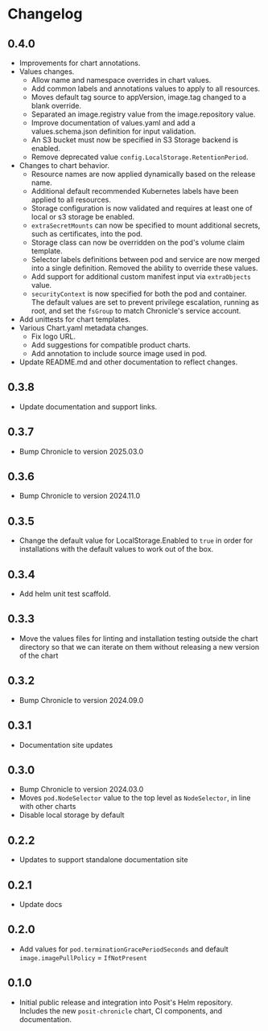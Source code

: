 # Changelog

## 0.4.0

- Improvements for chart annotations.
- Values changes.
  - Allow name and namespace overrides in chart values.
  - Add common labels and annotations values to apply to all resources.
  - Moves default tag source to appVersion, image.tag changed to a blank override.
  - Separated an image.registry value from the image.repository value.
  - Improve documentation of values.yaml and add a values.schema.json definition for input validation.
  - An S3 bucket must now be specified in S3 Storage backend is enabled.
  - Remove deprecated value `config.LocalStorage.RetentionPeriod`.
- Changes to chart behavior.
  - Resource names are now applied dynamically based on the release name.
  - Additional default recommended Kubernetes labels have been applied to all resources.
  - Storage configuration is now validated and requires at least one of local or s3 storage be enabled.
  - `extraSecretMounts` can now be specified to mount additional secrets, such as certificates, into the pod.
  - Storage class can now be overridden on the pod's volume claim template.
  - Selector labels definitions between pod and service are now merged into a single definition. Removed the ability to override these values.
  - Add support for additional custom manifest input via `extraObjects` value.
  - `securityContext` is now specified for both the pod and container. The default values are set to prevent privilege escalation, running as root, and set the `fsGroup` to match Chronicle's service account.
- Add unittests for chart templates.
- Various Chart.yaml metadata changes.
  - Fix logo URL.
  - Add suggestions for compatible product charts.
  - Add annotation to include source image used in pod.
- Update README.md and other documentation to reflect changes.

## 0.3.8

- Update documentation and support links.

## 0.3.7

- Bump Chronicle to version 2025.03.0

## 0.3.6

- Bump Chronicle to version 2024.11.0

## 0.3.5

- Change the default value for LocalStorage.Enabled to `true` in order for installations with the default values to work out of the box.

## 0.3.4

- Add helm unit test scaffold.

## 0.3.3

- Move the values files for linting and installation testing outside the chart directory so that we can iterate on them without releasing a new version of the chart

## 0.3.2

- Bump Chronicle to version 2024.09.0

## 0.3.1

- Documentation site updates

## 0.3.0

- Bump Chronicle to version 2024.03.0
- Moves `pod.NodeSelector` value to the top level as `NodeSelector`, in line with other charts
- Disable local storage by default

## 0.2.2

- Updates to support standalone documentation site

## 0.2.1

- Update docs

## 0.2.0

- Add values for `pod.terminationGracePeriodSeconds` and default `image.imagePullPolicy` = `IfNotPresent`

## 0.1.0

- Initial public release and integration into Posit's Helm repository. Includes
  the new `posit-chronicle` chart, CI components, and documentation.
